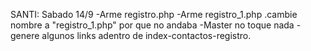 SANTI: 
  Sabado 14/9
  -Arme registro.php
  -Arme registro_1.php
    .cambie nombre a "registro_1.php" por que no andaba
  -Master no toque nada
  -genere algunos links adentro de index-contactos-registro.
  
